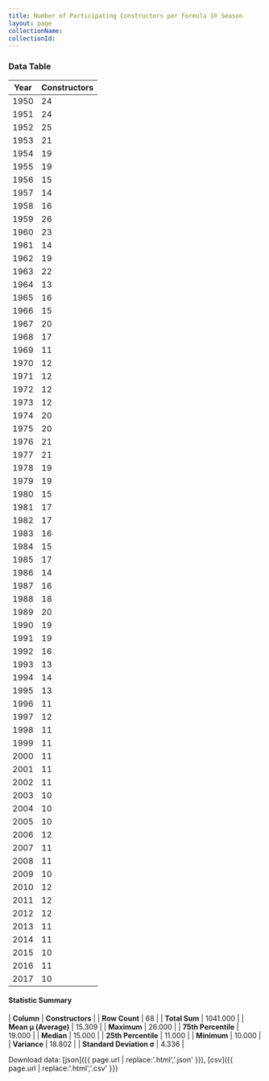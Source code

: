 ```yaml
---
title: Number of Participating Constructors per Formula 1® Season
layout: page
collectionName: 
collectionId: 
---
```




<canvas id="chart" width="400" height="180"></canvas>
<script>
var data = {
    "datasets": [
        {
            "backgroundColor": [
                "#9C8E8D",
                "#9C8E8D",
                "#9C8E8D",
                "#9C8E8D",
                "#9C8E8D",
                "#9C8E8D",
                "#9C8E8D",
                "#9C8E8D",
                "#9C8E8D",
                "#9C8E8D",
                "#9C8E8D",
                "#9C8E8D",
                "#9C8E8D",
                "#9C8E8D",
                "#9C8E8D",
                "#9C8E8D",
                "#9C8E8D",
                "#9C8E8D",
                "#9C8E8D",
                "#9C8E8D",
                "#9C8E8D",
                "#9C8E8D",
                "#9C8E8D",
                "#9C8E8D",
                "#9C8E8D",
                "#9C8E8D",
                "#9C8E8D",
                "#9C8E8D",
                "#9C8E8D",
                "#9C8E8D",
                "#9C8E8D",
                "#9C8E8D",
                "#9C8E8D",
                "#9C8E8D",
                "#9C8E8D",
                "#9C8E8D",
                "#9C8E8D",
                "#9C8E8D",
                "#9C8E8D",
                "#9C8E8D",
                "#9C8E8D",
                "#9C8E8D",
                "#9C8E8D",
                "#9C8E8D",
                "#9C8E8D",
                "#9C8E8D",
                "#9C8E8D",
                "#9C8E8D",
                "#9C8E8D",
                "#9C8E8D",
                "#9C8E8D",
                "#9C8E8D",
                "#9C8E8D",
                "#9C8E8D",
                "#9C8E8D",
                "#9C8E8D",
                "#9C8E8D",
                "#9C8E8D",
                "#9C8E8D",
                "#9C8E8D",
                "#9C8E8D",
                "#9C8E8D",
                "#9C8E8D",
                "#9C8E8D",
                "#9C8E8D",
                "#9C8E8D",
                "#9C8E8D",
                "#9C8E8D"
            ],
            "borderColor": [
                "#1D181E",
                "#1D181E",
                "#1D181E",
                "#1D181E",
                "#1D181E",
                "#1D181E",
                "#1D181E",
                "#1D181E",
                "#1D181E",
                "#1D181E",
                "#1D181E",
                "#1D181E",
                "#1D181E",
                "#1D181E",
                "#1D181E",
                "#1D181E",
                "#1D181E",
                "#1D181E",
                "#1D181E",
                "#1D181E",
                "#1D181E",
                "#1D181E",
                "#1D181E",
                "#1D181E",
                "#1D181E",
                "#1D181E",
                "#1D181E",
                "#1D181E",
                "#1D181E",
                "#1D181E",
                "#1D181E",
                "#1D181E",
                "#1D181E",
                "#1D181E",
                "#1D181E",
                "#1D181E",
                "#1D181E",
                "#1D181E",
                "#1D181E",
                "#1D181E",
                "#1D181E",
                "#1D181E",
                "#1D181E",
                "#1D181E",
                "#1D181E",
                "#1D181E",
                "#1D181E",
                "#1D181E",
                "#1D181E",
                "#1D181E",
                "#1D181E",
                "#1D181E",
                "#1D181E",
                "#1D181E",
                "#1D181E",
                "#1D181E",
                "#1D181E",
                "#1D181E",
                "#1D181E",
                "#1D181E",
                "#1D181E",
                "#1D181E",
                "#1D181E",
                "#1D181E",
                "#1D181E",
                "#1D181E",
                "#1D181E",
                "#1D181E"
            ],
            "borderWidth": 1,
            "data": [
                24.0,
                24.0,
                25.0,
                21.0,
                19.0,
                19.0,
                15.0,
                14.0,
                16.0,
                26.0,
                23.0,
                14.0,
                19.0,
                22.0,
                13.0,
                16.0,
                15.0,
                20.0,
                17.0,
                11.0,
                12.0,
                12.0,
                12.0,
                12.0,
                20.0,
                20.0,
                21.0,
                21.0,
                19.0,
                19.0,
                15.0,
                17.0,
                17.0,
                16.0,
                15.0,
                17.0,
                14.0,
                16.0,
                18.0,
                20.0,
                19.0,
                19.0,
                16.0,
                13.0,
                14.0,
                13.0,
                11.0,
                12.0,
                11.0,
                11.0,
                11.0,
                11.0,
                11.0,
                10.0,
                10.0,
                10.0,
                12.0,
                11.0,
                11.0,
                10.0,
                12.0,
                12.0,
                12.0,
                11.0,
                11.0,
                10.0,
                11.0,
                10.0
            ],
            "label": "Constructors"
        }
    ],
    "labels": [
        "1950",
        "1951",
        "1952",
        "1953",
        "1954",
        "1955",
        "1956",
        "1957",
        "1958",
        "1959",
        "1960",
        "1961",
        "1962",
        "1963",
        "1964",
        "1965",
        "1966",
        "1967",
        "1968",
        "1969",
        "1970",
        "1971",
        "1972",
        "1973",
        "1974",
        "1975",
        "1976",
        "1977",
        "1978",
        "1979",
        "1980",
        "1981",
        "1982",
        "1983",
        "1984",
        "1985",
        "1986",
        "1987",
        "1988",
        "1989",
        "1990",
        "1991",
        "1992",
        "1993",
        "1994",
        "1995",
        "1996",
        "1997",
        "1998",
        "1999",
        "2000",
        "2001",
        "2002",
        "2003",
        "2004",
        "2005",
        "2006",
        "2007",
        "2008",
        "2009",
        "2010",
        "2011",
        "2012",
        "2013",
        "2014",
        "2015",
        "2016",
        "2017"
    ]
};
var options = {
  legend: {
    display: false
  },
  scales: {
    xAxes: [{
      ticks: {
        beginAtZero: true,
        maxRotation: 180,
        display: window.innerWidth > 800
      }
    }],
    yAxes: [{
      ticks: {
        beginAtZero: true
      }
    }]
  },
  onResize: function(chart, size) {
    chart.options.scales.xAxes[0].ticks.display = size.width > 800;
  }
};
var chart = new Chart("chart", {
    data: data,
    type: 'bar',
    options: options
});
</script>



### Data Table

| Year | Constructors |
|--|--|
| 1950 | 24 |
| 1951 | 24 |
| 1952 | 25 |
| 1953 | 21 |
| 1954 | 19 |
| 1955 | 19 |
| 1956 | 15 |
| 1957 | 14 |
| 1958 | 16 |
| 1959 | 26 |
| 1960 | 23 |
| 1961 | 14 |
| 1962 | 19 |
| 1963 | 22 |
| 1964 | 13 |
| 1965 | 16 |
| 1966 | 15 |
| 1967 | 20 |
| 1968 | 17 |
| 1969 | 11 |
| 1970 | 12 |
| 1971 | 12 |
| 1972 | 12 |
| 1973 | 12 |
| 1974 | 20 |
| 1975 | 20 |
| 1976 | 21 |
| 1977 | 21 |
| 1978 | 19 |
| 1979 | 19 |
| 1980 | 15 |
| 1981 | 17 |
| 1982 | 17 |
| 1983 | 16 |
| 1984 | 15 |
| 1985 | 17 |
| 1986 | 14 |
| 1987 | 16 |
| 1988 | 18 |
| 1989 | 20 |
| 1990 | 19 |
| 1991 | 19 |
| 1992 | 16 |
| 1993 | 13 |
| 1994 | 14 |
| 1995 | 13 |
| 1996 | 11 |
| 1997 | 12 |
| 1998 | 11 |
| 1999 | 11 |
| 2000 | 11 |
| 2001 | 11 |
| 2002 | 11 |
| 2003 | 10 |
| 2004 | 10 |
| 2005 | 10 |
| 2006 | 12 |
| 2007 | 11 |
| 2008 | 11 |
| 2009 | 10 |
| 2010 | 12 |
| 2011 | 12 |
| 2012 | 12 |
| 2013 | 11 |
| 2014 | 11 |
| 2015 | 10 |
| 2016 | 11 |
| 2017 | 10 |

#### Statistic Summary

| **Column** | **Constructors** |
| **Row Count** | 68 |
| **Total Sum** | 1041.000 |
| **Mean μ (Average)** | 15.309 |
| **Maximum** | 26.000 |
| **75th Percentile** | 19.000 |
| **Median** | 15.000 |
| **25th Percentile** | 11.000 |
| **Minimum** | 10.000 |
| **Variance** | 18.802 |
| **Standard Deviation σ** | 4.336 |

Download data: [json]({{ page.url | replace:'.html','.json' }}), [csv]({{ page.url | replace:'.html','.csv' }})
